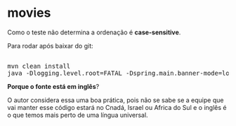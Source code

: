 # movies

Como o teste não determina a ordenação é **case-sensitive**.

Para rodar após baixar do git:
<pre>  
mvn clean install
java -Dlogging.level.root=FATAL -Dspring.main.banner-mode=log -jar target/movies-1.0.0.jar
</pre>


**Porque o fonte está em inglês**?

O autor considera essa uma boa prática, pois não se sabe se a equipe que vai manter esse código estará no Cnadá, Israel ou Africa do Sul e o inglês é o que temos mais perto de uma língua universal.
